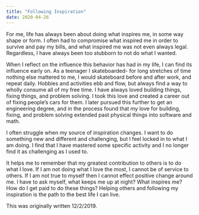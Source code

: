 ```yaml
---
title: "Following Inspiration"
date: 2020-04-26
---
```


For me, life has always been about doing what inspires me, in some way shape or form. I often had to compromise what inspired me in order to survive and pay my bills, and what inspired me was not even always legal. Regardless, I have always been too stubborn to not do what I wanted.

When I reflect on the influence this behavior has had in my life, I can find its influence early on. As a teenager I skateboarded- for long stretches of time nothing else mattered to me, I would skateboard before and after work, and repeat daily. Hobbies and activities ebb and flow, but always find a way to wholly consume all of my free time. I have always loved building things, fixing things, and problem solving. I took this love and created a career out of fixing people’s cars for them. I later pursued this further to get an engineering degree, and in the process found that my love for building, fixing, and problem solving extended past physical things into software and math. 

I often struggle when my source of inspiration changes. I want to do something new and different and challenging, but I feel locked in to what I am doing. I find that I have mastered some specific activity and I no longer find it as challenging as I used to. 

It helps me to remember that my greatest contribution to others is to do what I love. If I am not doing what I love the most, I cannot be of service to others. If I am not true to myself then I cannot effect positive change around me. I have to ask myself, what keeps me up at night? What inspires me? How do I get paid to do these things? Helping others and following my inspiration is the path to the best life I can live.

This was originally written 12/2/2019.
